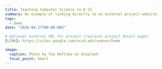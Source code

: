 ```yaml
---
title: Teaching Computer Science to K-12
summary: An example of linking directly to an external project website using `[LINK]`.
tags:
  - Demo
date: "2016-04-27T00:00:00Z"

# Optional external URL for project (replaces project detail page).
[LINK]: https://sites.google.com/ucsd.edu/sumoon/home

image:
  caption: Photo by Toa Heftiba on Unsplash
  focal_point: Smart
---
```

